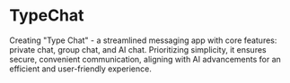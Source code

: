 # TypeChat
Creating "Type Chat" - a streamlined messaging app with core features: private chat, group chat, and AI chat. Prioritizing simplicity, it ensures secure, convenient communication, aligning with AI advancements for an efficient and user-friendly experience.
